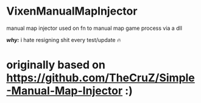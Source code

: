 # VixenManualMapInjector
manual map injector used on fn to manual map game process via a dll

***why:*** i hate resigning shit every test/update :fire:
# originally based on https://github.com/TheCruZ/Simple-Manual-Map-Injector :)

